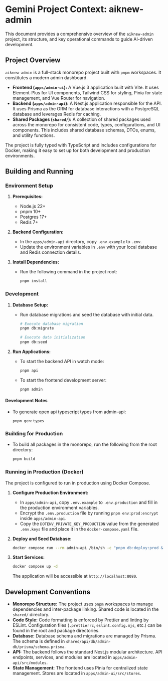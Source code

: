 # Gemini Project Context: aiknew-admin

This document provides a comprehensive overview of the `aiknew-admin` project, its structure, and key operational commands to guide AI-driven development.

## Project Overview

`aiknew-admin` is a full-stack monorepo project built with `pnpm` workspaces. It constitutes a modern admin dashboard.

- **Frontend (`apps/admin-ui`):** A Vue.js 3 application built with Vite. It uses Element-Plus for UI components, Tailwind CSS for styling, Pinia for state management, and Vue Router for navigation.
- **Backend (`apps/admin-api`):** A Nest.js application responsible for the API. It uses Prisma as the ORM for database interactions with a PostgreSQL database and leverages Redis for caching.
- **Shared Packages (`shared/`):** A collection of shared packages used across the monorepo for consistent code, types, configurations, and UI components. This includes shared database schemas, DTOs, enums, and utility functions.

The project is fully typed with TypeScript and includes configurations for Docker, making it easy to set up for both development and production environments.

## Building and Running

### Environment Setup

1.  **Prerequisites:**

    - Node.js 22+
    - pnpm 10+
    - Postgres 17+
    - Redis 7+

2.  **Backend Configuration:**

    - In the `apps/admin-api` directory, copy `.env.example` to `.env`.
    - Update the environment variables in `.env` with your local database and Redis connection details.

3.  **Install Dependencies:**
    - Run the following command in the project root:
      ```bash
      pnpm install
      ```

### Development

1.  **Database Setup:**

    - Run database migrations and seed the database with initial data.

      ```bash
      # Execute database migration
      pnpm db:migrate

      # Execute data initialization
      pnpm db:seed
      ```

2.  **Run Applications:**
    - To start the backend API in watch mode:
      ```bash
      pnpm api
      ```
    - To start the frontend development server:
      ```bash
      pnpm admin
      ```

#### Development Notes

- To generate open api typescript types from admin-api:
  ```
  pnpm gen:types
  ```

### Building for Production

- To build all packages in the monorepo, run the following from the root directory:
  ```bash
  pnpm build
  ```

### Running in Production (Docker)

The project is configured to run in production using Docker Compose.

1.  **Configure Production Environment:**

    - In `apps/admin-api`, copy `.env.example` to `.env.production` and fill in the production environment variables.
    - Encrypt the `.env.production` file by running `pnpm env:prod:encrypt` inside `apps/admin-api`.
    - Copy the `DOTENV_PRIVATE_KEY_PRODUCTION` value from the generated `.env.keys` file and place it in the `docker-compose.yaml` file.

2.  **Deploy and Seed Database:**

    ```bash
    docker compose run --rm admin-api /bin/sh -c "pnpm db:deploy:prod && pnpm db:seed:prod"
    ```

3.  **Start Services:**
    ```bash
    docker compose up -d
    ```
    The application will be accessible at `http://localhost:8080`.

## Development Conventions

- **Monorepo Structure:** The project uses `pnpm` workspaces to manage dependencies and inter-package linking. Shared code is located in the `shared/` directory.
- **Code Style:** Code formatting is enforced by Prettier and linting by ESLint. Configuration files (`.prettierrc`, `eslint.config.mjs`, etc.) can be found in the root and package directories.
- **Database:** Database schema and migrations are managed by Prisma. The schema is defined in `shared/api/db/admin-db/prisma/schema.prisma`.
- **API:** The backend follows the standard Nest.js modular architecture. API endpoints, services, and modules are located in `apps/admin-api/src/modules`.
- **State Management:** The frontend uses Pinia for centralized state management. Stores are located in `apps/admin-ui/src/stores`.
